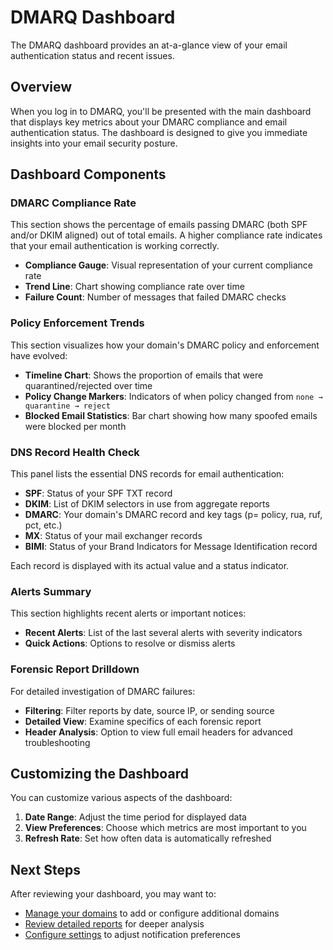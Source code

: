 # DMARQ Dashboard

The DMARQ dashboard provides an at-a-glance view of your email authentication status and recent issues.

## Overview

When you log in to DMARQ, you'll be presented with the main dashboard that displays key metrics about your DMARC compliance and email authentication status. The dashboard is designed to give you immediate insights into your email security posture.

## Dashboard Components

### DMARC Compliance Rate

This section shows the percentage of emails passing DMARC (both SPF and/or DKIM aligned) out of total emails. A higher compliance rate indicates that your email authentication is working correctly.

- **Compliance Gauge**: Visual representation of your current compliance rate
- **Trend Line**: Chart showing compliance rate over time
- **Failure Count**: Number of messages that failed DMARC checks

### Policy Enforcement Trends

This section visualizes how your domain's DMARC policy and enforcement have evolved:

- **Timeline Chart**: Shows the proportion of emails that were quarantined/rejected over time
- **Policy Change Markers**: Indicators of when policy changed from `none → quarantine → reject`
- **Blocked Email Statistics**: Bar chart showing how many spoofed emails were blocked per month

### DNS Record Health Check

This panel lists the essential DNS records for email authentication:

- **SPF**: Status of your SPF TXT record
- **DKIM**: List of DKIM selectors in use from aggregate reports
- **DMARC**: Your domain's DMARC record and key tags (p= policy, rua, ruf, pct, etc.)
- **MX**: Status of your mail exchanger records
- **BIMI**: Status of your Brand Indicators for Message Identification record

Each record is displayed with its actual value and a status indicator.

### Alerts Summary

This section highlights recent alerts or important notices:

- **Recent Alerts**: List of the last several alerts with severity indicators
- **Quick Actions**: Options to resolve or dismiss alerts

### Forensic Report Drilldown

For detailed investigation of DMARC failures:

- **Filtering**: Filter reports by date, source IP, or sending source
- **Detailed View**: Examine specifics of each forensic report
- **Header Analysis**: Option to view full email headers for advanced troubleshooting

## Customizing the Dashboard

You can customize various aspects of the dashboard:

1. **Date Range**: Adjust the time period for displayed data
2. **View Preferences**: Choose which metrics are most important to you
3. **Refresh Rate**: Set how often data is automatically refreshed

## Next Steps

After reviewing your dashboard, you may want to:

- [Manage your domains](domains.md) to add or configure additional domains
- [Review detailed reports](reports.md) for deeper analysis
- [Configure settings](settings.md) to adjust notification preferences